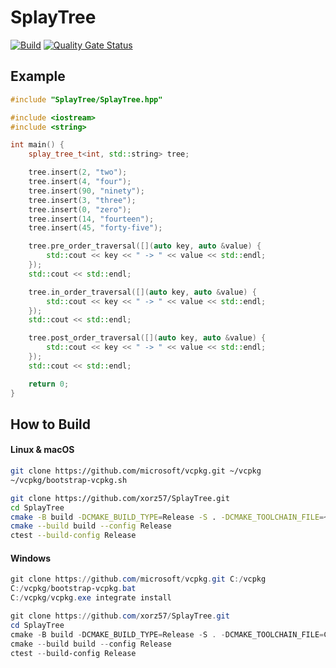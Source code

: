 # SplayTree

[![Build](https://github.com/xorz57/SplayTree/actions/workflows/Build.yml/badge.svg)](https://github.com/xorz57/SplayTree/actions/workflows/Build.yml)
[![Quality Gate Status](https://sonarcloud.io/api/project_badges/measure?project=xorz57_SplayTree&metric=alert_status)](https://sonarcloud.io/summary/new_code?id=xorz57_SplayTree)

## Example

```cpp
#include "SplayTree/SplayTree.hpp"

#include <iostream>
#include <string>

int main() {
    splay_tree_t<int, std::string> tree;

    tree.insert(2, "two");
    tree.insert(4, "four");
    tree.insert(90, "ninety");
    tree.insert(3, "three");
    tree.insert(0, "zero");
    tree.insert(14, "fourteen");
    tree.insert(45, "forty-five");

    tree.pre_order_traversal([](auto key, auto &value) {
        std::cout << key << " -> " << value << std::endl;
    });
    std::cout << std::endl;

    tree.in_order_traversal([](auto key, auto &value) {
        std::cout << key << " -> " << value << std::endl;
    });
    std::cout << std::endl;

    tree.post_order_traversal([](auto key, auto &value) {
        std::cout << key << " -> " << value << std::endl;
    });
    std::cout << std::endl;

    return 0;
}
```

## How to Build

#### Linux & macOS

```bash
git clone https://github.com/microsoft/vcpkg.git ~/vcpkg
~/vcpkg/bootstrap-vcpkg.sh

git clone https://github.com/xorz57/SplayTree.git
cd SplayTree
cmake -B build -DCMAKE_BUILD_TYPE=Release -S . -DCMAKE_TOOLCHAIN_FILE=~/vcpkg/scripts/buildsystems/vcpkg.cmake
cmake --build build --config Release
ctest --build-config Release
```

#### Windows

```powershell
git clone https://github.com/microsoft/vcpkg.git C:/vcpkg
C:/vcpkg/bootstrap-vcpkg.bat
C:/vcpkg/vcpkg.exe integrate install

git clone https://github.com/xorz57/SplayTree.git
cd SplayTree
cmake -B build -DCMAKE_BUILD_TYPE=Release -S . -DCMAKE_TOOLCHAIN_FILE=C:/vcpkg/scripts/buildsystems/vcpkg.cmake
cmake --build build --config Release
ctest --build-config Release
```
